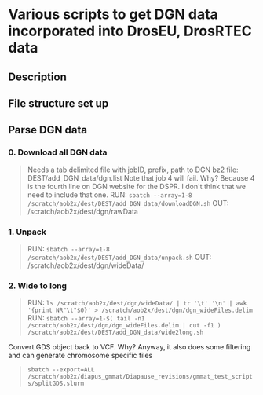 # Various scripts to get DGN data incorporated into DrosEU, DrosRTEC data

## Description
>

## File structure set up

## Parse DGN data ###
  ### 0. Download all DGN data
  > Needs a tab delimited file with jobID, prefix, path to DGN bz2 file: DEST/add_DGN_data/dgn.list
  > Note that job 4 will fail. Why? Because 4 is the fourth line on DGN website for the DSPR. I don't think that we need to include that one.
  > RUN: `sbatch --array=1-8 /scratch/aob2x/dest/DEST/add_DGN_data/downloadDGN.sh`
  > OUT: /scratch/aob2x/dest/dgn/rawData

  ### 1. Unpack
  > RUN: `sbatch --array=1-8 /scratch/aob2x/dest/DEST/add_DGN_data/unpack.sh`
  > OUT: /scratch/aob2x/dest/dgn/wideData/

  ### 2. Wide to long
  > RUN: `ls /scratch/aob2x/dest/dgn/wideData/ | tr '\t' '\n' | awk '{print NR"\t"$0}' > /scratch/aob2x/dest/dgn/dgn_wideFiles.delim`
  > RUN: `sbatch --array=1-$( tail -n1 /scratch/aob2x/dest/dgn/dgn_wideFiles.delim | cut -f1 ) /scratch/aob2x/dest/DEST/add_DGN_data/wide2long.sh`

Convert GDS object back to VCF. Why? Anyway, it also does some filtering and can generate chromosome specific files
  > `sbatch --export=ALL /scratch/aob2x/diapus_gmmat/Diapause_revisions/gmmat_test_scripts/splitGDS.slurm`
